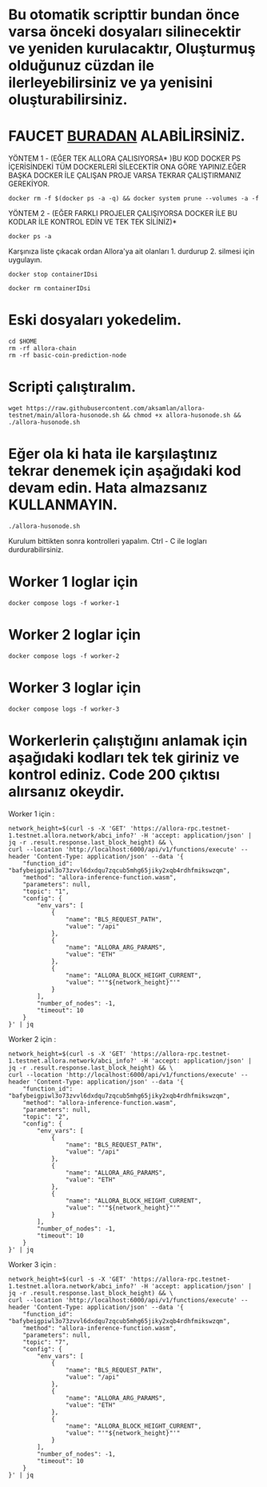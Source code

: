 # Bu otomatik scripttir bundan önce varsa önceki dosyaları silinecektir ve yeniden kurulacaktır, Oluşturmuş olduğunuz cüzdan ile ilerleyebilirsiniz ve ya yenisini oluşturabilirsiniz.

# FAUCET [BURADAN](https://faucet.testnet-1.testnet.allora.network/) ALABİLİRSİNİZ.

 YÖNTEM 1 - (EĞER TEK ALLORA ÇALISIYORSA* )BU KOD DOCKER PS İÇERİSİNDEKİ TÜM DOCKERLERİ SİLECEKTİR ONA GÖRE YAPINIZ.EĞER BAŞKA DOCKER İLE ÇALIŞAN PROJE VARSA TEKRAR ÇALIŞTIRMANIZ GEREKİYOR.
```console
docker rm -f $(docker ps -a -q) && docker system prune --volumes -a -f
```

 YÖNTEM 2 - (EĞER FARKLI PROJELER ÇALIŞIYORSA DOCKER İLE BU KODLAR İLE KONTROL EDİN VE TEK TEK SİLİNİZ)*
```console
docker ps -a
```
 Karşınıza liste çıkacak ordan Allora'ya ait olanları 1. durdurup 2. silmesi için uygulayın.
```console
docker stop containerIDsi
```
```console 
docker rm containerIDsi
```

# Eski dosyaları yokedelim.
```console
cd $HOME
rm -rf allora-chain
rm -rf basic-coin-prediction-node
```

# Scripti çalıştıralım.
```console
wget https://raw.githubusercontent.com/aksamlan/allora-testnet/main/allora-husonode.sh && chmod +x allora-husonode.sh && ./allora-husonode.sh
```

# Eğer ola ki hata ile karşılaştınız tekrar denemek için aşağıdaki kod devam edin. Hata almazsanız KULLANMAYIN.
```console
./allora-husonode.sh
```

Kurulum bittikten sonra kontrolleri yapalım. Ctrl - C ile logları durdurabilirsiniz.

# Worker 1 loglar için
```console
docker compose logs -f worker-1
```

# Worker 2 loglar için
```console
docker compose logs -f worker-2
```

# Worker 3 loglar için
```console
docker compose logs -f worker-3
```


# Workerlerin çalıştığını anlamak için aşağıdaki kodları tek tek giriniz ve kontrol ediniz. Code 200 çıktısı alırsanız okeydir.

Worker 1 için : 
```console
network_height=$(curl -s -X 'GET' 'https://allora-rpc.testnet-1.testnet.allora.network/abci_info?' -H 'accept: application/json' | jq -r .result.response.last_block_height) && \
curl --location 'http://localhost:6000/api/v1/functions/execute' --header 'Content-Type: application/json' --data '{
    "function_id": "bafybeigpiwl3o73zvvl6dxdqu7zqcub5mhg65jiky2xqb4rdhfmikswzqm",
    "method": "allora-inference-function.wasm",
    "parameters": null,
    "topic": "1",
    "config": {
        "env_vars": [
            {
                "name": "BLS_REQUEST_PATH",
                "value": "/api"
            },
            {
                "name": "ALLORA_ARG_PARAMS",
                "value": "ETH"
            },
            {
                "name": "ALLORA_BLOCK_HEIGHT_CURRENT",
                "value": "'"${network_height}"'"
            }
        ],
        "number_of_nodes": -1,
        "timeout": 10
    }
}' | jq
```
Worker 2 için : 
```console
network_height=$(curl -s -X 'GET' 'https://allora-rpc.testnet-1.testnet.allora.network/abci_info?' -H 'accept: application/json' | jq -r .result.response.last_block_height) && \
curl --location 'http://localhost:6000/api/v1/functions/execute' --header 'Content-Type: application/json' --data '{
    "function_id": "bafybeigpiwl3o73zvvl6dxdqu7zqcub5mhg65jiky2xqb4rdhfmikswzqm",
    "method": "allora-inference-function.wasm",
    "parameters": null,
    "topic": "2",
    "config": {
        "env_vars": [
            {
                "name": "BLS_REQUEST_PATH",
                "value": "/api"
            },
            {
                "name": "ALLORA_ARG_PARAMS",
                "value": "ETH"
            },
            {
                "name": "ALLORA_BLOCK_HEIGHT_CURRENT",
                "value": "'"${network_height}"'"
            }
        ],
        "number_of_nodes": -1,
        "timeout": 10
    }
}' | jq
```
Worker 3 için : 
```console
network_height=$(curl -s -X 'GET' 'https://allora-rpc.testnet-1.testnet.allora.network/abci_info?' -H 'accept: application/json' | jq -r .result.response.last_block_height) && \
curl --location 'http://localhost:6000/api/v1/functions/execute' --header 'Content-Type: application/json' --data '{
    "function_id": "bafybeigpiwl3o73zvvl6dxdqu7zqcub5mhg65jiky2xqb4rdhfmikswzqm",
    "method": "allora-inference-function.wasm",
    "parameters": null,
    "topic": "7",
    "config": {
        "env_vars": [
            {
                "name": "BLS_REQUEST_PATH",
                "value": "/api"
            },
            {
                "name": "ALLORA_ARG_PARAMS",
                "value": "ETH"
            },
            {
                "name": "ALLORA_BLOCK_HEIGHT_CURRENT",
                "value": "'"${network_height}"'"
            }
        ],
        "number_of_nodes": -1,
        "timeout": 10
    }
}' | jq
```
